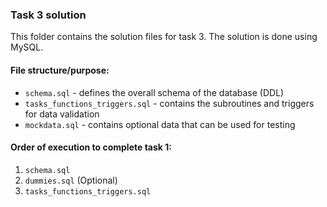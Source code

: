 ### Task 3 solution

This folder contains the solution files for task 3.
The solution is done using MySQL.

#### File structure/purpose:
  - `schema.sql` - defines the overall schema of the database (DDL)
  - `tasks_functions_triggers.sql` - contains the subroutines and triggers for data validation
  - `mockdata.sql` - contains optional data that can be used for testing


#### Order of execution to complete task 1:
  1. `schema.sql`
  2. `dummies.sql` (Optional)
  3. `tasks_functions_triggers.sql` 
